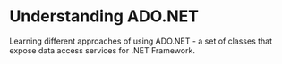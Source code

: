# Understanding ADO.NET

Learning different approaches of using ADO.NET - a set of classes that expose data access services for .NET Framework.
